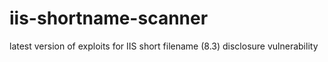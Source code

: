 iis-shortname-scanner
=====================

latest version of exploits for IIS short filename (8.3) disclosure vulnerability
